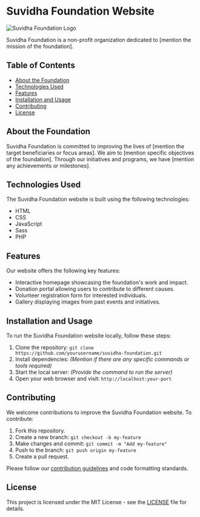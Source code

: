 # Suvidha Foundation Website

![Suvidha Foundation Logo](link-to-logo.png)

Suvidha Foundation is a non-profit organization dedicated to [mention the mission of the foundation].

## Table of Contents

- [About the Foundation](#about-the-foundation)
- [Technologies Used](#technologies-used)
- [Features](#features)
- [Installation and Usage](#installation-and-usage)
- [Contributing](#contributing)
- [License](#license)

## About the Foundation

Suvidha Foundation is committed to improving the lives of [mention the target beneficiaries or focus areas]. We aim to [mention specific objectives of the foundation]. Through our initiatives and programs, we have [mention any achievements or milestones].

## Technologies Used

The Suvidha Foundation website is built using the following technologies:

- HTML
- CSS
- JavaScript
- Sass
- PHP

## Features

Our website offers the following key features:

- Interactive homepage showcasing the foundation's work and impact.
- Donation portal allowing users to contribute to different causes.
- Volunteer registration form for interested individuals.
- Gallery displaying images from past events and initiatives.

## Installation and Usage

To run the Suvidha Foundation website locally, follow these steps:

1. Clone the repository: `git clone https://github.com/yourusername/suvidha-foundation.git`
2. Install dependencies: _(Mention if there are any specific commands or tools required)_
3. Start the local server: _(Provide the command to run the server)_
4. Open your web browser and visit: `http://localhost:your-port`

## Contributing

We welcome contributions to improve the Suvidha Foundation website. To contribute:

1. Fork this repository.
2. Create a new branch: `git checkout -b my-feature`
3. Make changes and commit: `git commit -m "Add my-feature"`
4. Push to the branch: `git push origin my-feature`
5. Create a pull request.

Please follow our [contribution guidelines](CONTRIBUTING.md) and code formatting standards.

## License

This project is licensed under the MIT License - see the [LICENSE](LICENSE) file for details.


